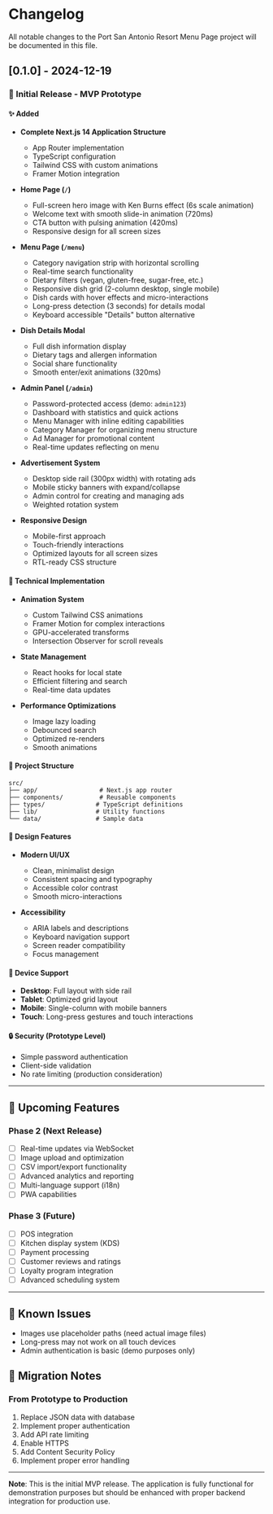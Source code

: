 # Changelog

All notable changes to the Port San Antonio Resort Menu Page project will be documented in this file.

## [0.1.0] - 2024-12-19

### 🎉 Initial Release - MVP Prototype

#### ✨ Added
- **Complete Next.js 14 Application Structure**
  - App Router implementation
  - TypeScript configuration
  - Tailwind CSS with custom animations
  - Framer Motion integration

- **Home Page (`/`)**
  - Full-screen hero image with Ken Burns effect (6s scale animation)
  - Welcome text with smooth slide-in animation (720ms)
  - CTA button with pulsing animation (420ms)
  - Responsive design for all screen sizes

- **Menu Page (`/menu`)**
  - Category navigation strip with horizontal scrolling
  - Real-time search functionality
  - Dietary filters (vegan, gluten-free, sugar-free, etc.)
  - Responsive dish grid (2-column desktop, single mobile)
  - Dish cards with hover effects and micro-interactions
  - Long-press detection (3 seconds) for details modal
  - Keyboard accessible "Details" button alternative

- **Dish Details Modal**
  - Full dish information display
  - Dietary tags and allergen information
  - Social share functionality
  - Smooth enter/exit animations (320ms)

- **Admin Panel (`/admin`)**
  - Password-protected access (demo: `admin123`)
  - Dashboard with statistics and quick actions
  - Menu Manager with inline editing capabilities
  - Category Manager for organizing menu structure
  - Ad Manager for promotional content
  - Real-time updates reflecting on menu

- **Advertisement System**
  - Desktop side rail (300px width) with rotating ads
  - Mobile sticky banners with expand/collapse
  - Admin control for creating and managing ads
  - Weighted rotation system

- **Responsive Design**
  - Mobile-first approach
  - Touch-friendly interactions
  - Optimized layouts for all screen sizes
  - RTL-ready CSS structure

#### 🔧 Technical Implementation
- **Animation System**
  - Custom Tailwind CSS animations
  - Framer Motion for complex interactions
  - GPU-accelerated transforms
  - Intersection Observer for scroll reveals

- **State Management**
  - React hooks for local state
  - Efficient filtering and search
  - Real-time data updates

- **Performance Optimizations**
  - Image lazy loading
  - Debounced search
  - Optimized re-renders
  - Smooth animations

#### 📁 Project Structure
```
src/
├── app/                 # Next.js app router
├── components/          # Reusable components
├── types/              # TypeScript definitions
├── lib/                # Utility functions
└── data/               # Sample data
```

#### 🎨 Design Features
- **Modern UI/UX**
  - Clean, minimalist design
  - Consistent spacing and typography
  - Accessible color contrast
  - Smooth micro-interactions

- **Accessibility**
  - ARIA labels and descriptions
  - Keyboard navigation support
  - Screen reader compatibility
  - Focus management

#### 📱 Device Support
- **Desktop**: Full layout with side rail
- **Tablet**: Optimized grid layout
- **Mobile**: Single-column with mobile banners
- **Touch**: Long-press gestures and touch interactions

#### 🔒 Security (Prototype Level)
- Simple password authentication
- Client-side validation
- No rate limiting (production consideration)

---

## 🚧 Upcoming Features

### Phase 2 (Next Release)
- [ ] Real-time updates via WebSocket
- [ ] Image upload and optimization
- [ ] CSV import/export functionality
- [ ] Advanced analytics and reporting
- [ ] Multi-language support (i18n)
- [ ] PWA capabilities

### Phase 3 (Future)
- [ ] POS integration
- [ ] Kitchen display system (KDS)
- [ ] Payment processing
- [ ] Customer reviews and ratings
- [ ] Loyalty program integration
- [ ] Advanced scheduling system

---

## 🐛 Known Issues

- Images use placeholder paths (need actual image files)
- Long-press may not work on all touch devices
- Admin authentication is basic (demo purposes only)

## 🔄 Migration Notes

### From Prototype to Production
1. Replace JSON data with database
2. Implement proper authentication
3. Add API rate limiting
4. Enable HTTPS
5. Add Content Security Policy
6. Implement proper error handling

---

**Note**: This is the initial MVP release. The application is fully functional for demonstration purposes but should be enhanced with proper backend integration for production use.
